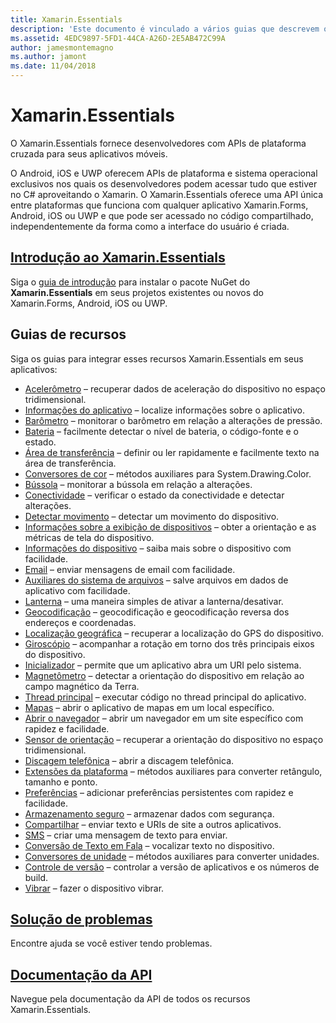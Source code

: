 ```yaml
---
title: Xamarin.Essentials
description: 'Este documento é vinculado a vários guias que descrevem o Xamarin.Essentials, que fornece desenvolvedores com APIs de plataforma cruzada para seus aplicativos móveis.'
ms.assetid: 4EDC9897-5FD1-44CA-A26D-2E5AB472C99A
author: jamesmontemagno
ms.author: jamont
ms.date: 11/04/2018
---
```


# <a name="xamarinessentials"></a>Xamarin.Essentials

O Xamarin.Essentials fornece desenvolvedores com APIs de plataforma cruzada para seus aplicativos móveis.

O Android, iOS e UWP oferecem APIs de plataforma e sistema operacional exclusivos nos quais os desenvolvedores podem acessar tudo que estiver no C# aproveitando o Xamarin. O Xamarin.Essentials oferece uma API única entre plataformas que funciona com qualquer aplicativo Xamarin.Forms, Android, iOS ou UWP e que pode ser acessado no código compartilhado, independentemente da forma como a interface do usuário é criada.

## <a name="get-started-with-xamarinessentialsget-startedmdcontextxamarinxamarin-forms"></a>[Introdução ao Xamarin.Essentials](get-started.md?context=xamarin/xamarin-forms)

Siga o [guia de introdução](get-started.md) para instalar o pacote NuGet do **Xamarin.Essentials** em seus projetos existentes ou novos do Xamarin.Forms, Android, iOS ou UWP.

## <a name="feature-guides"></a>Guias de recursos

Siga os guias para integrar esses recursos Xamarin.Essentials em seus aplicativos:

* [Acelerômetro](accelerometer.md?context=xamarin/xamarin-forms) – recuperar dados de aceleração do dispositivo no espaço tridimensional.
* [Informações do aplicativo](app-information.md?context=xamarin/xamarin-forms) – localize informações sobre o aplicativo.
* [Barômetro](barometer.md?context=xamarin/xamarin-forms) – monitorar o barômetro em relação a alterações de pressão.
* [Bateria](battery.md?context=xamarin/xamarin-forms) – facilmente detectar o nível de bateria, o código-fonte e o estado.
* [Área de transferência](clipboard.md?context=xamarin/xamarin-forms) – definir ou ler rapidamente e facilmente texto na área de transferência.
* [Conversores de cor](color-converters.md?context=xamarin/xamarin-forms) – métodos auxiliares para System.Drawing.Color.
* [Bússola](compass.md?context=xamarin/xamarin-forms) – monitorar a bússola em relação a alterações.
* [Conectividade](connectivity.md?context=xamarin/xamarin-forms) – verificar o estado da conectividade e detectar alterações.
* [Detectar movimento](detect-shake.md?context=xamarin/xamarin-forms) – detectar um movimento do dispositivo.
* [Informações sobre a exibição de dispositivos](device-display.md?context=xamarin/xamarin-forms) – obter a orientação e as métricas de tela do dispositivo.
* [Informações do dispositivo](device-information.md?context=xamarin/xamarin-forms) – saiba mais sobre o dispositivo com facilidade.
* [Email](email.md?context=xamarin/xamarin-forms) – enviar mensagens de email com facilidade.
* [Auxiliares do sistema de arquivos](file-system-helpers.md?context=xamarin/xamarin-forms) – salve arquivos em dados de aplicativo com facilidade.
* [Lanterna](flashlight.md?context=xamarin/xamarin-forms) – uma maneira simples de ativar a lanterna/desativar.
* [Geocodificação](geocoding.md?context=xamarin/xamarin-forms) – geocodificação e geocodificação reversa dos endereços e coordenadas.
* [Localização geográfica](geolocation.md?context=xamarin/xamarin-forms) – recuperar a localização do GPS do dispositivo.
* [Giroscópio](gyroscope.md?context=xamarin/xamarin-forms) – acompanhar a rotação em torno dos três principais eixos do dispositivo.
* [Inicializador](launcher.md?context=xamarin/xamarin-forms) – permite que um aplicativo abra um URI pelo sistema.
* [Magnetômetro](magnetometer.md?context=xamarin/xamarin-forms) – detectar a orientação do dispositivo em relação ao campo magnético da Terra.
* [Thread principal](main-thread.md?content=xamarin/xamarin-forms) – executar código no thread principal do aplicativo.
* [Mapas](maps.md?content=xamarin/xamarin-forms) – abrir o aplicativo de mapas em um local específico.
* [Abrir o navegador](open-browser.md?context=xamarin/xamarin-forms) – abrir um navegador em um site específico com rapidez e facilidade.
* [Sensor de orientação](orientation-sensor.md?context=xamarin/xamarin-forms) – recuperar a orientação do dispositivo no espaço tridimensional.
* [Discagem telefônica](phone-dialer.md?context=xamarin/xamarin-forms) – abrir a discagem telefônica.
* [Extensões da plataforma](platform-extensions.md?context=xamarin/xamarin-forms) – métodos auxiliares para converter retângulo, tamanho e ponto.
* [Preferências](preferences.md?context=xamarin/xamarin-forms) – adicionar preferências persistentes com rapidez e facilidade.
* [Armazenamento seguro](secure-storage.md?context=xamarin/xamarin-forms) – armazenar dados com segurança.
* [Compartilhar](share.md?context=xamarin/xamarin-forms) – enviar texto e URIs de site a outros aplicativos.
* [SMS](sms.md?context=xamarin/xamarin-forms) – criar uma mensagem de texto para enviar.
* [Conversão de Texto em Fala](text-to-speech.md?context=xamarin/xamarin-forms) – vocalizar texto no dispositivo.
* [Conversores de unidade](unit-converters.md?context=xamarin/xamarin-forms) – métodos auxiliares para converter unidades.
* [Controle de versão](version-tracking.md?context=xamarin/xamarin-forms) – controlar a versão de aplicativos e os números de build.
* [Vibrar](vibrate.md?context=xamarin/xamarin-forms) – fazer o dispositivo vibrar.

## <a name="troubleshootingtroubleshootingmdcontextxamarinxamarin-forms"></a>[Solução de problemas](troubleshooting.md?context=xamarin/xamarin-forms)

Encontre ajuda se você estiver tendo problemas.

## <a name="api-documentationxrefxamarinessentials"></a>[Documentação da API](xref:Xamarin.Essentials)

Navegue pela documentação da API de todos os recursos Xamarin.Essentials.
